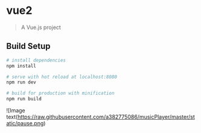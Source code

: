 # vue2

> A Vue.js project

## Build Setup

``` bash
# install dependencies
npm install

# serve with hot reload at localhost:8080
npm run dev

# build for production with minification
npm run build
```


![Image text(https://raw.githubusercontent.com/a382775086/musicPlayer/master/static/pause.png)

